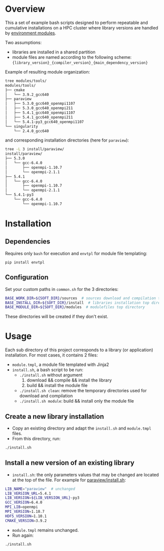 # Overview

This a set of example bash scripts designed to perform repeatable and cumulative installations on a HPC cluster where library versions are handled by [environment modules](http://modules.sourceforge.net/).

Two assumptions:

- libraries are installed in a shared partition
- module files are named according to the following scheme: `{library_version}_{compiler_version}_{main_dependency_version}`

Example of resulting module organization:

```bash
tree modules/tools/
modules/tools/
├── cmake
│   └── 3.9.2_gcc640
├── paraview
│   ├── 5.3.0_gcc640_openmpi1107
│   ├── 5.3.0_gcc640_openmpi211
│   ├── 5.4.1_gcc640_openmpi1107
│   ├── 5.4.1_gcc640_openmpi211
│   └── 5.4.1-py3_gcc640_openmpi1107
└── singularity
    └── 2.4.0_gcc640
```

and corresponding installation directories (here for `paraview`):

```bash
tree -L 3 install/paraview/
install/paraview/
├── 5.3.0
│   └── gcc-6.4.0
│       ├── openmpi-1.10.7
│       └── openmpi-2.1.1
├── 5.4.1
│   └── gcc-6.4.0
│       ├── openmpi-1.10.7
│       └── openmpi-2.1.1
└── 5.4.1-py3
    └── gcc-6.4.0
        └── openmpi-1.10.7
```


# Installation

## Dependencies

Requires only `bash` for execution and `envtpl` for module file templating:

```
pip install envtpl
```

## Configuration

Set your custom paths in `common.sh` for the 3 directories:

```bash
BASE_WORK_DIR=${SOFT_DIR}/sources  # sources download and compilation top directory
BASE_INSTALL_DIR=${SOFT_DIR}/install  # libraries installation top directory
BASE_MODULE_DIR=${SOFT_DIR}/modules  # modulefiles top directory
```

These directories will be created if they don't exist.

# Usage

Each sub directory of this project corresponds to a library (or application) installation.
For most cases, it contains 2 files:

- `module.tmpl`, a module file templated with Jinja2
- `install.sh`, a bash script to be run:
	- `./install.sh` without argument
		1. download && compile && install the library
		2. build && install the module file
	- `./install.sh clean`: remove the temporary directories used for download and compilation
	- `./install.sh module`: build && install only the module file

## Create a new library installation

- Copy an existing directory and adapt the `install.sh` and `module.tmpl` files.
- From this directory, run:

```bash
./install.sh
```

## Install a new version of an existing library

- `install.sh`: the only parameters values that may be changed are located at the top of the file.
For example for [paraview/install.sh](paraview/install.sh):

```bash
LIB_NAME="paraview"  # unchanged
LIB_VERSION_URL=5.4.1
LIB_VERSION=${LIB_VERSION_URL}-py3
GCC_VERSION=6.4.0
MPI_LIB=openmpi
MPI_VERSION=1.10.7
HDF5_VERSION=1.10.1
CMAKE_VERSION=3.9.2
```

- `module.tmpl` remains unchanged.
- Run again:

```
./install.sh
```
